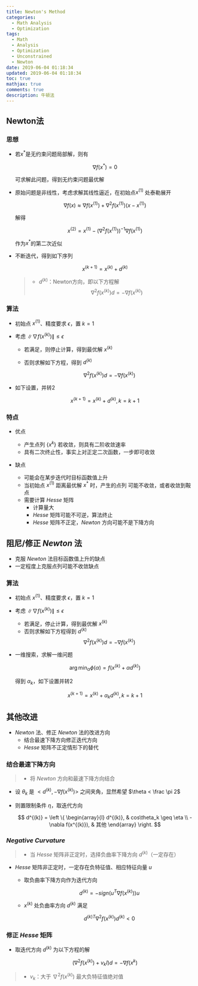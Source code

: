 ```yaml
---
title: Newton's Method
categories:
  - Math Analysis
  - Optimization
tags:
  - Math
  - Analysis
  - Optimization
  - Unconstrained
  - Newton
date: 2019-06-04 01:18:34
updated: 2019-06-04 01:18:34
toc: true
mathjax: true
comments: true
description: 牛顿法
---
```


##	Newton法

###	思想

-	若$x^{ * }$是无约束问题局部解，则有

	$$\nabla f(x^{ * }) = 0$$

	可求解此问题，得到无约束问题最优解

-	原始问题是非线性，考虑求解其线性逼近，在初始点$x^{(1)}$
	处泰勒展开

	$$
	\nabla f(x) \approx \nabla f(x^{(1)})
		+ \nabla^2 f(x^{(1)})(x - x^{(1)})
	$$

	解得

	$$
	x^{(2)} = x^{(1)} - (\nabla^2 f(x^{(1)}))^{-1}
		\nabla f(x^{(1)})
	$$

	作为$x^{ * }$的第二次近似

-	不断迭代，得到如下序列

	$$
	x^{(k+1)} = x^{(k)} + d^{(k)}
	$$

	> - $d^{(k)}$：Newton方向，即以下方程解
		$$
		\nabla^2 f(x^{(k)}) d = -\nabla
			f(x^{(k)})
		$$

###	算法

-	初始点 $x^{(1)}$、精度要求 $\epsilon$，置 $k=1$

-	考虑 $\|\nabla f(x^{(k)})\| \leq \epsilon$
	-	若满足，则停止计算，得到最优解 $x^{(k)}$
	-	否则求解如下方程，得到 $d^{(k)}$

		$$
		\nabla^2 f(x^{(k)}) d = -\nabla f(x^{(k)})
		$$

-	如下设置，并转2

	$$x^{(k+1)} = x^{(k)} + d^{(k)}, k = k+1$$

###	特点

-	优点
	-	产生点列 $\{x^{k}\}$ 若收敛，则具有二阶收敛速率
	-	具有二次终止性，事实上对正定二次函数，一步即可收敛

-	缺点
	-	可能会在某步迭代时目标函数值上升
	-	当初始点 $x^{(1)}$ 距离最优解 $x^{ * }$ 时，产生的点列
		可能不收敛，或者收敛到鞍点
	-	需要计算 *Hesse* 矩阵
		-	计算量大
		-	*Hesse* 矩阵可能不可逆，算法终止
		-	*Hesse* 矩阵不正定，*Newton* 方向可能不是下降方向

##	阻尼/修正 *Newton* 法

-	克服 *Newton* 法目标函数值上升的缺点
-	一定程度上克服点列可能不收敛缺点

###	算法

-	初始点 $x^{(1)}$、精度要求 $\epsilon$，置 $k=1$

-	考虑 $\|\nabla f(x^{(k)})\| \leq \epsilon$
	-	若满足，停止计算，得到最优解 $x^{(k)}$
	-	否则求解如下方程得到 $d^{(k)}$
		$$
		\nabla^2 f(x^{(k)}) d = -\nabla f(x^{(k)})
		$$

-	一维搜索，求解一维问题

	$$
	\arg\min_{\alpha} \phi(\alpha) = f(x^{(k)} + \alpha d^{(k)})
	$$

	得到 $\alpha_k$，如下设置并转2

	$$
	x^{(k+1)} = x^{(k)} + \alpha_k d^{(k)}, k = k+1
	$$

##	其他改进

-	*Newton* 法、修正 *Newton* 法的改进方向
	-	结合最速下降方向修正迭代方向
	-	*Hesse* 矩阵不正定情形下的替代

###	结合最速下降方向

> - 将 *Newton* 方向和最速下降方向结合

-	设 $\theta_k$ 是 $<d^{(k)}, -\nabla f(x^{(k)})>$ 之间夹角，显然希望 $\theta < \frac \pi 2$

-	则置限制条件 $\eta$，取迭代方向

	$$
	d^{(k)} = \left \{ \begin{array}{l}
		d^{(k)}, & cos\theta_k \geq \eta \\
		-\nabla f(x^{(k)}), & 其他
	\end{array} \right.
	$$

###	*Negative Curvature*

> - 当 *Hesse* 矩阵非正定时，选择负曲率下降方向 $d^{(k)}$（一定存在）

-	*Hesse* 矩阵非正定时，一定存在负特征值、相应特征向量 $u$

	-	取负曲率下降方向作为迭代方向

		$$
		d^{(k)} = -sign(u^T \nabla f(x^{(k)})) u
		$$

	-	$x^{(k)}$ 处负曲率方向 $d^{(k)}$ 满足

		$$
		{d^{(k)}}^T \nabla^2 f(x^{(k)}) d^{(k)} < 0
		$$

###	修正 *Hesse* 矩阵

-	取迭代方向 $d^{(k)}$ 为以下方程的解

	$$
	(\nabla^2 f(x^{(k)}) + v_k I) d = -\nabla f(x^{k})
	$$

> - $v_k$：大于 $\nabla^2 f(x^{(k)})$ 最大负特征值绝对值



